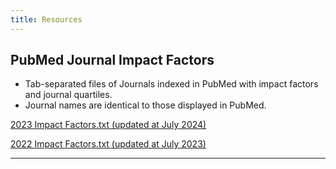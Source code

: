 ```yaml
---
title: Resources
---
```

## PubMed Journal Impact Factors
- Tab-separated files of Journals indexed in PubMed with impact factors and journal quartiles.  
- Journal names are identical to those displayed in PubMed.

[2023 Impact Factors.txt (updated at July 2024)](https://raw.githubusercontent.com/crossing96/Pub-Xel/refs/heads/main/data/impactfactor2023.txt)

[2022 Impact Factors.txt (updated at July 2023)](https://raw.githubusercontent.com/crossing96/Pub-Xel/refs/heads/main/data/impactfactor2022.txt)

<hr />